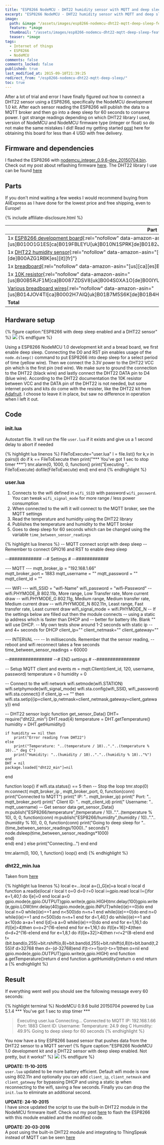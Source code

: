 ```yaml
---
title: "ESP8266 NodeMCU - DHT22 humidity sensor with MQTT and deep sleep"
excerpt: "ESP8266 NodeMCU - DHT22 humidity sensor with MQTT and deep sleep"
image:
  path: &image "/assets/images/esp8266-nodemcu-dht22-mqtt-deep-sleep-feature.png"
  feature: *image
  thumbnail: "/assets/images/esp8266-nodemcu-dht22-mqtt-deep-sleep-feature-th.png"
  teaser: *image
tags:
  - Internet of things
  - ESP8266
  - NodeMCU
comments: false
comments_locked: false
published: true
last_modified_at: 2015-09-10T21:39:25
redirect_from: "/esp8266-nodemcu-dht22-mqtt-deep-sleep/"
toc: true
---
```


After a lot of trial and error I have finally figured out how to connect a DHT22 sensor using a ESP8266, specifically the NodeMCU development 1.0 kit. After each sensor reading the ESP8266 will publish the data to a MQTT broker and then go into a deep sleep for 60 seconds to conserve power. I got strange readings depending on which DHT22 library I used, version of NodeMCU and NodeMCU firmware type (integer or float) so do not make the same mistakes I did! Read my getting started [post](/projects/esp8266-nodemcu-getting-started-hello-world/) here for obtaining this board for less than 4 USD with free delivery.

## Firmware and dependencies
I flashed the ESP8266 with [nodemcu_integer_0.9.6-dev_20150704.bin](https://github.com/nodemcu/nodemcu-firmware/releases/download/0.9.6-dev_20150704/nodemcu_integer_0.9.6-dev_20150704.bin). Check out my post about reflashing firmware [here](/projects/esp8266-development-kit-nodemcu-firmware-update-os-x/). The DHT22 library I use can be found [here](https://github.com/javieryanez/nodemcu-modules/blob/master/dht22/dht22_min.lua)

## Parts
If you don't mind waiting a few weeks I would recommend buying from AliExpress as I have done for the lowest price and free shipping, even to Europe!

{% include affiliate-disclosure.html %}

| Part          | AliExpress    | Amazon  |
| ------------- | -------------- | -------- |
|1x [ESP8266 development board](https://www.amazon.com/dp/B010O1G1ES/){:rel="nofollow" data-amazon-asin="[us]B010O1G1ES[ca]B019FBLEYU[uk]B010N1SPRK[de]B0182JOWOK[es][it][fr]"}|[$4.2](https://www.aliexpress.com/item/V2-4M-4FLASH-NodeMcu-Lua-WIFI-Networking-development-board-Based-ESP8266/32448662166.html){:rel="nofollow"}|[$9](https://www.amazon.com/dp/B010O1G1ES/){:rel="nofollow" data-amazon-asin="[us]B010O1G1ES[ca]B019FBLEYU[uk]B010N1SPRK[de]B0182JOWOK"}|
|1x [DHT22 humidity sensor](https://www.amazon.com/dp/B00O8RIYYU/){:rel="nofollow" data-amazon-asin="[us]B00O8RIYYU[ca]B00CIQLHZ6[uk][de]B00AZG1RBK[es][it][fr]"}|[$2.7](https://www.aliexpress.com/item/1pcs-DHT22-digital-temperature-and-humidity-sensor-Temperature-and-humidity-module-AM2302-replace-SHT11-SHT15/32464173427.html){:rel="nofollow"}|[$4.2](https://www.amazon.com/dp/B00O8RIYYU/){:rel="nofollow" data-amazon-asin="[us]B00O8RIYYU[ca]B00CIQLHZ6[uk][de]B00AZG1RBK[es][it][fr]"}|
|1x [breadboard](https://www.amazon.com/dp/B0084A7PI8/){:rel="nofollow" data-amazon-asin="[us][ca][es]B0084A7PI8[uk][de]B00JGFDKBQ[it][fr]B00PQC72ZS"}|[$1.2](https://www.aliexpress.com/item/1pcs-Quality-mini-bread-board-breadboard-8-5CM-x-5-5CM-400-holes-For-expansion-arduino/1906352269.html){:rel="nofollow"}|[$5.2](https://www.amazon.com/dp/B0084A7PI8/){:rel="nofollow" data-amazon-asin="[us][ca][es]B0084A7PI8[uk][de]B00JGFDKBQ[it][fr]B00PQC72ZS"}|
|1x [10K resistor](https://www.amazon.com/dp/B00B5RJF1M/){:rel="nofollow" data-amazon-asin="[us]B00B5RJF1M[ca]B0087ZDSV8[uk]B004S0XA1O[de]B00IYUWT2A[es][it][fr]"}|[$0.7](https://www.aliexpress.com/item/100pcs-10k-ohm-1-4W-10k-Metal-Film-Resistor-10kohm-0-25W-1-ROHS/32577051768.html){:rel="nofollow"}|[$4.9](https://www.amazon.com/dp/B00B5RJF1M/){:rel="nofollow" data-amazon-asin="[us]B00B5RJF1M[ca]B0087ZDSV8[uk]B004S0XA1O[de]B00IYUWT2A[es][it][fr]"}|
|[Various breadboard wires](https://www.amazon.com/dp/B014JOV4TI/){:rel="nofollow" data-amazon-asin="[us]B014JOV4TI[ca]B0002H7AIQ[uk]B01B7M5S6K[de]B01B4HO30K[es]B01GQOJY7I[it]B01GZ2LP82[fr]B01IX7WMAM"}|[$2.6](https://www.aliexpress.com/af/breadboard%25252dwires.html?SearchText=breadboard+wires&blanktest=0&origin=n&jump=afs){:rel="nofollow"}|[$5.9](https://www.amazon.com/dp/B014JOV4TI/){:rel="nofollow" data-amazon-asin="[us]B014JOV4TI[ca]B0002H7AIQ[uk]B01B7M5S6K[de]B01B4HO30K[es]B01GQOJY7I[it]B01GZ2LP82[fr]B01IX7WMAM"}|
| **Total**       | $11.4         | $29.2   |

## Hardware setup
{% figure caption:"ESP8266 with deep sleep enabled and a DHT22 sensor" %}
![](/assets/images/esp8266-nodemcu-dht22-mqtt-deep-sleep-DHT22.png)
{% endfigure %}

Using a ESP8266 NodeMCU 1.0 development kit and a bread board, we first enable deep sleep. Connecting the D0 and RST pin enables usage of the `node.dsleep()` command to put ESP8266 into deep sleep for a select period of time (yellow wire). Then we connect the 3.3V power to the DHT22 VCC pin which is the first pin (red wire). We make sure to ground the connection to the DHT22 (black wire) and lastly connect the DHT22 DATA pin to D4 (blue wire). According to the DHT22 documentation the 10K resistor between VCC and the DATA pin of the DHT22 is not needed, but some internet posts and kits do come with the resister, like the DHT22 kit from [Adafruit](https://www.adafruit.com/products/385). I choose to leave it in place, but saw no difference in operation when I left it out.

## Code
### init.lua
Autostart file. It will run the file `user.lua` if it exists and give us a 1 second delay to abort if needed

{% highlight lua linenos %}
FileToExecute="user.lua"
l = file.list()
for k,v in pairs(l) do
  if k == FileToExecute then
    print("*** You've got 1 sec to stop timer ***")
    tmr.alarm(0, 1000, 0, function()
      print("Executing ".. FileToExecute)
      dofile(FileToExecute)
    end)
  end
end
{% endhighlight %}

### user.lua

1. Connects to the wifi defined in `wifi_SSID` with password `wifi_password`. You can tweak `wifi_signal_mode` for more range / less power consumption
2. When connected to the wifi it will connect to the MQTT broker, see the MQTT settings
3. Read the temperature and humidity using the DHT22 library
4. Publishes the temperature and humidity to the MQTT broker
5. Goes to deep sleep for 60 seconds which can be changed using the variable `time_between_sensor_readings`

{% highlight lua linenos %}
-- MQTT connect script with deep sleep
-- Remember to connect GPIO16 and RST to enable deep sleep

--############
--# Settings #
--############

--- MQTT ---
mqtt_broker_ip = "192.168.1.66"     
mqtt_broker_port = 1883
mqtt_username = ""
mqtt_password = ""
mqtt_client_id = ""

--- WIFI ---
wifi_SSID = "wifi-Name"
wifi_password = "wifi-Password"
-- wifi.PHYMODE_B 802.11b, More range, Low Transfer rate, More current draw
-- wifi.PHYMODE_G 802.11g, Medium range, Medium transfer rate, Medium current draw
-- wifi.PHYMODE_N 802.11n, Least range, Fast transfer rate, Least current draw
wifi_signal_mode = wifi.PHYMODE_N
-- If the settings below are filled out then the module connects
-- using a static ip address which is faster than DHCP and
-- better for battery life. Blank "" will use DHCP.
-- My own tests show around 1-2 seconds with static ip
-- and 4+ seconds for DHCP
client_ip=""
client_netmask=""
client_gateway=""

--- INTERVAL ---
-- In milliseconds. Remember that the sensor reading,
-- reboot and wifi reconnect takes a few seconds
time_between_sensor_readings = 60000

--################
--# END settings #
--################

-- Setup MQTT client and events
m = mqtt.Client(client_id, 120, username, password)
temperature = 0
humidity = 0

-- Connect to the wifi network
wifi.setmode(wifi.STATION)
wifi.setphymode(wifi_signal_mode)
wifi.sta.config(wifi_SSID, wifi_password)
wifi.sta.connect()
if client_ip ~= "" then
    wifi.sta.setip({ip=client_ip,netmask=client_netmask,gateway=client_gateway})
end

-- DHT22 sensor logic
function get_sensor_Data()
    DHT= require("dht22_min")
    DHT.read(4)
    temperature = DHT.getTemperature()
    humidity = DHT.getHumidity()

    if humidity == nil then
        print("Error reading from DHT22")
    else
        print("Temperature: "..(temperature / 10).."."..(temperature % 10).." deg C")
        print("Humidity: "..(humidity / 10).."."..(humidity % 10).."%")
    end
    DHT = nil
    package.loaded["dht22_min"]=nil
end

function loop()
    if wifi.sta.status() == 5 then
        -- Stop the loop
        tmr.stop(0)
        m:connect( mqtt_broker_ip , mqtt_broker_port, 0, function(conn)
            print("Connected to MQTT")
            print("  IP: ".. mqtt_broker_ip)
            print("  Port: ".. mqtt_broker_port)
            print("  Client ID: ".. mqtt_client_id)
            print("  Username: ".. mqtt_username)
            -- Get sensor data
            get_sensor_Data()
            m:publish("ESP8266/temperature",(temperature / 10).."."..(temperature % 10), 0, 0, function(conn)
                m:publish("ESP8266/humidity",(humidity / 10).."."..(humidity % 10), 0, 0, function(conn)
                    print("Going to deep sleep for "..(time_between_sensor_readings/1000).." seconds")
                    node.dsleep(time_between_sensor_readings*1000)             
                end)          
            end)
        end )
    else
        print("Connecting...")
    end
end

tmr.alarm(0, 100, 1, function() loop() end)
{% endhighlight %}


### dht22_min.lua
Taken from [here](https://github.com/javieryanez/nodemcu-modules/blob/master/dht22/dht22_min.lua)

{% highlight lua linenos %}
local e=...local a={}_G[e]=a
local o
local d
function a.read(e)local r
local t
o=0
d=0
r=0
local i=gpio.read
local l={}for e=1,40,1 do
l[e]=0
end
local a=0
gpio.mode(e,gpio.OUTPUT)gpio.write(e,gpio.HIGH)tmr.delay(100)gpio.write(e,gpio.LOW)tmr.delay(40)gpio.mode(e,gpio.INPUT)while(i(e)==0)do end
local n=0
while(i(e)==1 and n<500)do n=n+1 end
while(i(e)==0)do end
n=0
while(i(e)==1 and n<500)do n=n+1 end
for d=1,40,1 do
while(i(e)==1 and a<10)do
a=a+1
end
l[d]=a
a=0
while(i(e)==0)do end
end
for e=1,16,1 do
if(l[e]>4)then
o=o+2^(16-e)end
end
for e=1,16,1 do
if(l[e+16]>4)then
d=d+2^(16-e)end
end
for e=1,8,1 do
if(l[e+32]>4)then
r=r+2^(8-e)end
end
t=(bit.band(o,255)+bit.rshift(o,8)+bit.band(d,255)+bit.rshift(d,8))t=bit.band(t,255)if d>32768 then
d=-(d-32768)end
if(t-r>=1)or(r-t>=1)then
o=nil
end
gpio.mode(e,gpio.OUTPUT)gpio.write(e,gpio.HIGH)
end
function a.getTemperature()return d
end
function a.getHumidity()return o
end
return a
{% endhighlight %}

## Result
If everything went well you should see the following message every 60 seconds:

{% highlight terminal %}
NodeMCU 0.9.6 build 20150704  powered by Lua 5.1.4
*** You've got 1 sec to stop timer ***
> Executing user.lua
Connecting...
Connected to MQTT
 IP: 192.168.1.66
 Port: 1883
 Client ID:
 Username:
Temperature: 24.9 deg C
Humidity: 49.9%
Going to deep sleep for 60 seconds
{% endhighlight %}

You now have a tiny ESP8266 based sensor that pushes data from the DHT22 sensor to a MQTT server!
{% figure caption:"ESP8266 NodeMCU 1.0 development kit and a DHT22 sensor with deep sleep enabled. Not pretty, but it works!" %}
![](/assets/images/esp8266-nodemcu-dht22-mqtt-deep-sleep-final-setup.jpg)
{% endfigure %}

**UPDATE: 11-10-2015**  
`user.lua` updated to be more battery efficient. Default wifi mode is now using 802.11n and optionally you can add `client_ip`, `client_netmask` and `client_gateway` for bypassing DHCP and using a static ip when reconnecting to the wifi, saving a few seconds. Finally you can drop the `init.lua` to eliminate an additional second.

**UPDATE: 24-10-2015**  
I have since updated the script to use the built-in DHT22 module in the NodeMCU firmware itself. Check out my post [here](/projects/esp8266-nodemcu-dht22-custom-modules-firmware/) to flash the ESP8266 with this module enabled and the modified code.

**UPDATE: 20-03-2016**  
A post using the built-in DHT22 module and integrating to ThingSpeak instead of MQTT can be seen [here](/projects/esp8266-nodemcu-dht22-thingspeak/)
